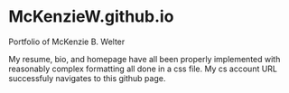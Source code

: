 # McKenzieW.github.io
Portfolio of McKenzie B. Welter

My resume, bio, and homepage have all been properly implemented with reasonably complex formatting all done in a css file.
My cs account URL successfuly navigates to this github page.
